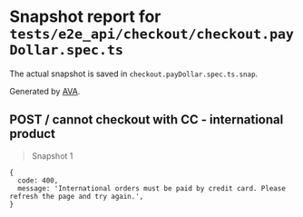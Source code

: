 # Snapshot report for `tests/e2e_api/checkout/checkout.payDollar.spec.ts`

The actual snapshot is saved in `checkout.payDollar.spec.ts.snap`.

Generated by [AVA](https://ava.li).

## POST / cannot checkout with CC - international product

> Snapshot 1

    {
      code: 400,
      message: 'International orders must be paid by credit card. Please refresh the page and try again.',
    }
